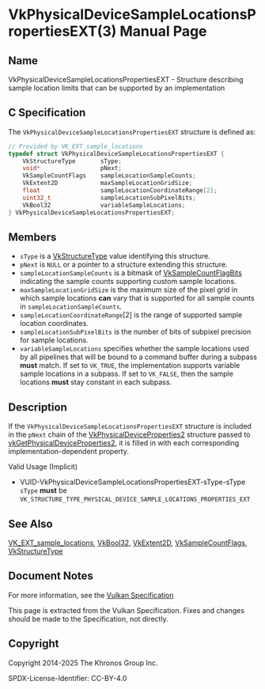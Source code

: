 # VkPhysicalDeviceSampleLocationsPropertiesEXT(3) Manual Page

## Name

VkPhysicalDeviceSampleLocationsPropertiesEXT - Structure describing sample location limits that can be supported by an implementation



## [](#_c_specification)C Specification

The `VkPhysicalDeviceSampleLocationsPropertiesEXT` structure is defined as:

```c++
// Provided by VK_EXT_sample_locations
typedef struct VkPhysicalDeviceSampleLocationsPropertiesEXT {
    VkStructureType       sType;
    void*                 pNext;
    VkSampleCountFlags    sampleLocationSampleCounts;
    VkExtent2D            maxSampleLocationGridSize;
    float                 sampleLocationCoordinateRange[2];
    uint32_t              sampleLocationSubPixelBits;
    VkBool32              variableSampleLocations;
} VkPhysicalDeviceSampleLocationsPropertiesEXT;
```

## [](#_members)Members

- `sType` is a [VkStructureType](https://registry.khronos.org/vulkan/specs/latest/man/html/VkStructureType.html) value identifying this structure.
- `pNext` is `NULL` or a pointer to a structure extending this structure.
- []()`sampleLocationSampleCounts` is a bitmask of [VkSampleCountFlagBits](https://registry.khronos.org/vulkan/specs/latest/man/html/VkSampleCountFlagBits.html) indicating the sample counts supporting custom sample locations.
- []()`maxSampleLocationGridSize` is the maximum size of the pixel grid in which sample locations **can** vary that is supported for all sample counts in `sampleLocationSampleCounts`.
- []()`sampleLocationCoordinateRange`\[2] is the range of supported sample location coordinates.
- []()`sampleLocationSubPixelBits` is the number of bits of subpixel precision for sample locations.
- []()`variableSampleLocations` specifies whether the sample locations used by all pipelines that will be bound to a command buffer during a subpass **must** match. If set to `VK_TRUE`, the implementation supports variable sample locations in a subpass. If set to `VK_FALSE`, then the sample locations **must** stay constant in each subpass.

## [](#_description)Description

If the `VkPhysicalDeviceSampleLocationsPropertiesEXT` structure is included in the `pNext` chain of the [VkPhysicalDeviceProperties2](https://registry.khronos.org/vulkan/specs/latest/man/html/VkPhysicalDeviceProperties2.html) structure passed to [vkGetPhysicalDeviceProperties2](https://registry.khronos.org/vulkan/specs/latest/man/html/vkGetPhysicalDeviceProperties2.html), it is filled in with each corresponding implementation-dependent property.

Valid Usage (Implicit)

- [](#VUID-VkPhysicalDeviceSampleLocationsPropertiesEXT-sType-sType)VUID-VkPhysicalDeviceSampleLocationsPropertiesEXT-sType-sType  
  `sType` **must** be `VK_STRUCTURE_TYPE_PHYSICAL_DEVICE_SAMPLE_LOCATIONS_PROPERTIES_EXT`

## [](#_see_also)See Also

[VK\_EXT\_sample\_locations](https://registry.khronos.org/vulkan/specs/latest/man/html/VK_EXT_sample_locations.html), [VkBool32](https://registry.khronos.org/vulkan/specs/latest/man/html/VkBool32.html), [VkExtent2D](https://registry.khronos.org/vulkan/specs/latest/man/html/VkExtent2D.html), [VkSampleCountFlags](https://registry.khronos.org/vulkan/specs/latest/man/html/VkSampleCountFlags.html), [VkStructureType](https://registry.khronos.org/vulkan/specs/latest/man/html/VkStructureType.html)

## [](#_document_notes)Document Notes

For more information, see the [Vulkan Specification](https://registry.khronos.org/vulkan/specs/latest/html/vkspec.html#VkPhysicalDeviceSampleLocationsPropertiesEXT)

This page is extracted from the Vulkan Specification. Fixes and changes should be made to the Specification, not directly.

## [](#_copyright)Copyright

Copyright 2014-2025 The Khronos Group Inc.

SPDX-License-Identifier: CC-BY-4.0